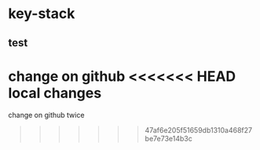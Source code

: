 # key-stack
## test
change on github
<<<<<<< HEAD
local changes
=======
change on github twice
>>>>>>> 47af6e205f51659db1310a468f27be7e73e14b3c
